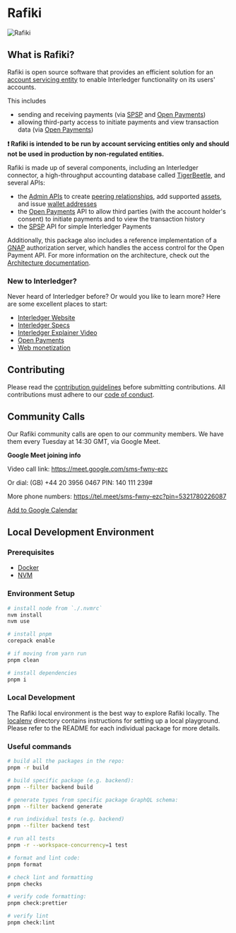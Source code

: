 # Rafiki

![Rafiki](https://github.com/interledger/rafiki/assets/20246798/528b1978-0e02-4bc4-a6b4-e8e81d2f3c3a)

## What is Rafiki?

Rafiki is open source software that provides an efficient solution for an [account servicing entity](https://rafiki.dev/overview/overview) to enable Interledger functionality on its users' accounts.

This includes

- sending and receiving payments (via [SPSP](https://rafiki.dev/resources/glossary#simple-payment-setup-protocol-spsp) and [Open Payments](https://rafiki.dev/overview/concepts/open-payments))
- allowing third-party access to initiate payments and view transaction data (via [Open Payments](https://rafiki.dev/overview/concepts/open-payments))

**❗ Rafiki is intended to be run by account servicing entities only and should not be used in production by non-regulated entities.**

Rafiki is made up of several components, including an Interledger connector, a high-throughput accounting database called [TigerBeetle](https://rafiki.dev/overview/concepts/accounting#tigerbeetle), and several APIs:

- the [Admin APIs](https://rafiki.dev/apis/graphql/admin-api-overview) to create [peering relationships](https://rafiki.dev/overview/concepts/interledger#peers), 
add supported [assets](https://rafiki.dev/overview/concepts/accounting#assets), and issue [wallet addresses](https://rafiki.dev/resources/glossary#wallet-address)
- the [Open Payments](https://rafiki.dev/overview/concepts/open-payments) API to allow third parties (with the account holder's consent) to initiate payments and to view the transaction history
- the [SPSP](https://rafiki.dev/resources/glossary#simple-payment-setup-protocol-spsp) API for simple Interledger Payments

Additionally, this package also includes a reference implementation of a [GNAP](https://rafiki.dev/resources/glossary#grant-negotiation-and-authorization-protocol-gnap) authorization server, which handles the access control for the Open Payment API. For more information on the architecture, check out the [Architecture documentation](https://rafiki.dev/resources/architecture).

### New to Interledger?

Never heard of Interledger before? Or would you like to learn more? Here are some excellent places to start:

- [Interledger Website](https://interledger.org/)
- [Interledger Specs](https://interledger.org/rfcs/0027-interledger-protocol-4/)
- [Interledger Explainer Video](https://twitter.com/Interledger/status/1567916000074678272)
- [Open Payments](https://openpayments.dev/)
- [Web monetization](https://webmonetization.org/)

## Contributing

Please read the [contribution guidelines](.github/contributing.md) before submitting contributions. All contributions must adhere to our [code of conduct](.github/code_of_conduct.md).

## Community Calls

Our Rafiki community calls are open to our community members. We have them every Tuesday at 14:30 GMT, via Google Meet.

**Google Meet joining info**

Video call link: https://meet.google.com/sms-fwny-ezc

Or dial: ‪(GB) +44 20 3956 0467‬ PIN: ‪140 111 239‬#

More phone numbers: https://tel.meet/sms-fwny-ezc?pin=5321780226087

[Add to Google Calendar](https://calendar.google.com/calendar/event?action=TEMPLATE&tmeid=YjN1NW5ibDloN2dua2IwM2thOWlrZXRvMTVfMjAyMzA0MTdUMTUwMDAwWiBjX2NqMDI3Z21oc3VqazkxZXZpMjRkOXB2bXQ0QGc&tmsrc=c_cj027gmhsujk91evi24d9pvmt4%40group.calendar.google.com&scp=ALL)

## Local Development Environment

### Prerequisites

- [Docker](https://docs.docker.com/get-docker/)
- [NVM](https://github.com/nvm-sh/nvm)

### Environment Setup

```sh
# install node from `./.nvmrc`
nvm install
nvm use

# install pnpm
corepack enable

# if moving from yarn run
pnpm clean

# install dependencies
pnpm i
```

### Local Development

The Rafiki local environment is the best way to explore Rafiki locally. The [localenv](localenv) directory contains instructions for setting up a local playground. Please refer to the README for each individual package for more details.

### Useful commands

```sh
# build all the packages in the repo:
pnpm -r build

# build specific package (e.g. backend):
pnpm --filter backend build

# generate types from specific package GraphQL schema:
pnpm --filter backend generate

# run individual tests (e.g. backend)
pnpm --filter backend test

# run all tests
pnpm -r --workspace-concurrency=1 test

# format and lint code:
pnpm format

# check lint and formatting
pnpm checks

# verify code formatting:
pnpm check:prettier

# verify lint
pnpm check:lint
```
